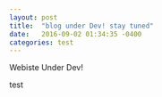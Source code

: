 ```yaml
---
layout: post
title:  "blog under Dev! stay tuned"
date:   2016-09-02 01:34:35 -0400
categories: test
---
```

Webiste Under Dev!

test

